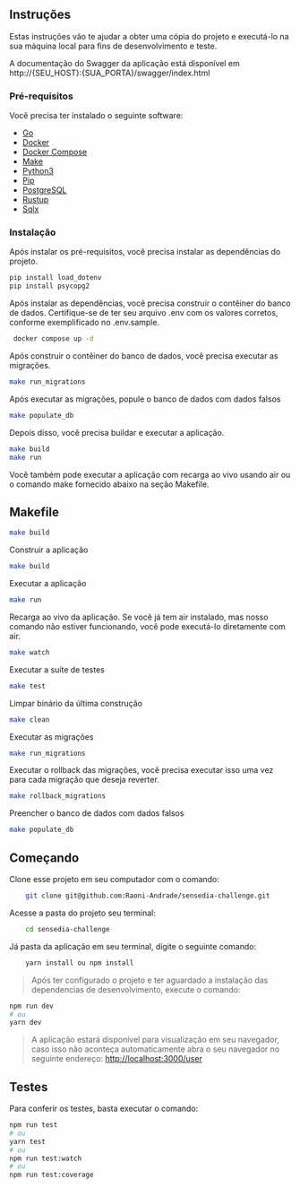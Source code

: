 ## Instruções
Estas instruções vão te ajudar a obter uma cópia do projeto e executá-lo na sua máquina local para fins de desenvolvimento e teste. 

A documentação do Swagger da aplicação está disponível em http://{SEU_HOST}:{SUA_PORTA}/swagger/index.html

### Pré-requisitos
Você precisa ter instalado o seguinte software:

- [Go](https://golang.org/doc/install)
- [Docker](https://docs.docker.com/install/)
- [Docker Compose](https://docs.docker.com/compose/install/)
- [Make](https://www.gnu.org/software/make/)
- [Python3](https://www.python.org/downloads/)
- [Pip](https://pip.pypa.io/en/stable/installation/)
- [PostgreSQL](https://www.postgresql.org/download/)
- [Rustup](https://rustup.rs/)
- [Sqlx](https://github.com/launchbadge/sqlx/blob/main/sqlx-cli/README.md)

### Instalação

Após instalar os pré-requisitos, você precisa instalar as dependências do projeto.

```bash
pip install load_dotenv
pip install psycopg2
```

Após instalar as dependências, você precisa construir o contêiner do banco de dados. Certifique-se de ter seu arquivo .env com os valores corretos, conforme exemplificado no .env.sample.

```bash
 docker compose up -d
```

Após construir o contêiner do banco de dados, você precisa executar as migrações.

```bash
make run_migrations
```

Após executar as migrações, popule o banco de dados com dados falsos

```bash
make populate_db
```

Depois disso, você precisa buildar e executar a aplicação.

```bash
make build
make run
```

Você também pode executar a aplicação com recarga ao vivo usando air ou o comando make fornecido abaixo na seção Makefile.

## Makefile

```bash
make build
```

Construir a aplicação

```bash
make build
```

Executar a aplicação

```bash
make run
```

Recarga ao vivo da aplicação.  Se você já tem air instalado, mas nosso comando não estiver funcionando, você pode executá-lo diretamente com air.

```bash
make watch
```

Executar a suíte de testes

```bash
make test
```

Limpar binário da última construção

```bash
make clean
```

Executar as migrações

```bash
make run_migrations
```

Executar o rollback das migrações, você precisa executar isso uma vez para cada migração que deseja reverter.

```bash
make rollback_migrations
```

Preencher o banco de dados com dados falsos

```bash
make populate_db
```


## Começando

Clone esse projeto em seu computador com o comando:
```bash
	git clone git@github.com:Raoni-Andrade/sensedia-challenge.git
```
Acesse a pasta do projeto seu terminal:
```bash
	cd sensedia-challenge
```
Já pasta da aplicação em seu terminal, digite o seguinte comando:
```bash
	yarn install ou npm install
```

> Após ter configurado o projeto e ter aguardado a instalação das dependencias de desenvolvimento, execute o comando:
```bash
npm run dev
# ou
yarn dev
```
> A aplicação estará disponível para visualização em seu navegador, caso isso não aconteça automaticamente abra o seu navegador no seguinte endereço: [http://localhost:3000/user](http://localhost:3000/user) 

## Testes

Para conferir os testes, basta executar o comando:

```bash
npm run test
# ou
yarn test
# ou
npm run test:watch
# ou
npm run test:coverage
```